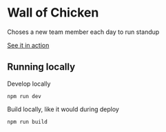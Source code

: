 # Wall of Chicken

Choses a new team member each day to run standup

[See it in action](http://atomicwallofchicken.netlify.com/)

## Running locally

Develop locally

```
npm run dev
```

Build locally, like it would during deploy

```
npm run build
```
